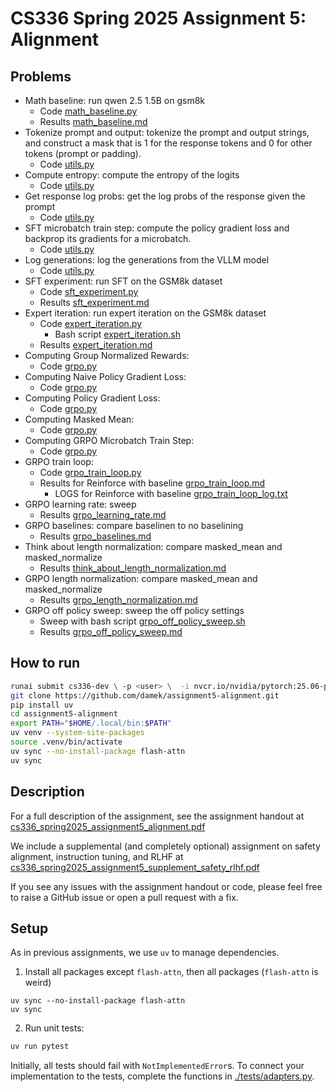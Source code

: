 # CS336 Spring 2025 Assignment 5: Alignment

## Problems

- Math baseline: run qwen 2.5 1.5B on gsm8k
    - Code [math_baseline.py](./cs336_alignment/math_baseline.py)
    - Results [math_baseline.md](./cs336_alignment/outputs/math_baseline.md)
- Tokenize prompt and output: tokenize the prompt and output strings, and construct a mask that is 1 for the response tokens and 0 for other tokens (prompt or padding).
    - Code [utils.py](./cs336_alignment/utils.py)
- Compute entropy: compute the entropy of the logits
    - Code [utils.py](./cs336_alignment/utils.py)
- Get response log probs: get the log probs of the response given the prompt
    - Code [utils.py](./cs336_alignment/utils.py)
- SFT microbatch train step: compute the policy gradient loss and backprop its gradients for a microbatch.
    - Code [utils.py](./cs336_alignment/utils.py)
- Log generations: log the generations from the VLLM model
    - Code [utils.py](./cs336_alignment/utils.py)
- SFT experiment: run SFT on the GSM8k dataset
    - Code [sft_experiment.py](./cs336_alignment/sft_experiment.py)
    - Results [sft_experiment.md](./cs336_alignment/outputs/sft_experiment.md)
- Expert iteration: run expert iteration on the GSM8k dataset
    - Code [expert_iteration.py](./cs336_alignment/expert_iteration.py)
        - Bash script [expert_iteration.sh](./cs336_alignment/expert_iteration.sh)
    - Results [expert_iteration.md](./cs336_alignment/outputs/expert_iteration.md)
- Computing Group Normalized Rewards: 
    - Code [grpo.py](./cs336_alignment/grpo.py)
- Computing Naive Policy Gradient Loss:
    - Code [grpo.py](./cs336_alignment/grpo.py)
- Computing Policy Gradient Loss:
    - Code [grpo.py](./cs336_alignment/grpo.py)
- Computing Masked Mean:
    - Code [grpo.py](./cs336_alignment/grpo.py)
- Computing GRPO Microbatch Train Step:
    - Code [grpo.py](./cs336_alignment/grpo.py)
- GRPO train loop:
    - Code [grpo_train_loop.py](./cs336_alignment/grpo_train_loop.py)
    - Results for Reinforce with baseline [grpo_train_loop.md](./cs336_alignment/outputs/grpo_train_loop.md)
        - LOGS for Reinforce with baseline [grpo_train_loop_log.txt](./cs336_alignment/outputs/grpo_train_loop_log.txt)
- GRPO learning rate: sweep
    - Results [grpo_learning_rate.md](./cs336_alignment/outputs/grpo_learning_rate.md)
- GRPO baselines: compare baselinen to no baselining
    - Results [grpo_baselines.md](./cs336_alignment/outputs/grpo_baselines.md)
- Think about length normalization: compare masked_mean and masked_normalize
    - Results [think_about_length_normalization.md](./cs336_alignment/outputs/think_about_length_normalization.md)
- GRPO length normalization: compare masked_mean and masked_normalize
    - Results [grpo_length_normalization.md](./cs336_alignment/outputs/grpo_length_normalization.md)
- GRPO off policy sweep: sweep the off policy settings
    - Sweep with bash script [grpo_off_policy_sweep.sh](./cs336_alignment/grpo_off_policy_sweep.sh)
    - Results [grpo_off_policy_sweep.md](./cs336_alignment/outputs/grpo_off_policy_sweep.md)

## How to run

```bash 
runai submit cs336-dev \ -p <user> \  -i nvcr.io/nvidia/pytorch:25.06-py3 \  -g 1 --interactive --attach \  --command -- bash # replace -g 1 with -g 4 for 4 GPUs.
git clone https://github.com/damek/assignment5-alignment.git
pip install uv
cd assignment5-alignment
export PATH="$HOME/.local/bin:$PATH"
uv venv --system-site-packages
source .venv/bin/activate
uv sync --no-install-package flash-attn
uv sync
```

## Description

For a full description of the assignment, see the assignment handout at
[cs336_spring2025_assignment5_alignment.pdf](./cs336_spring2025_assignment5_alignment.pdf)

We include a supplemental (and completely optional) assignment on safety alignment, instruction tuning, and RLHF at [cs336_spring2025_assignment5_supplement_safety_rlhf.pdf](./cs336_spring2025_assignment5_supplement_safety_rlhf.pdf)

If you see any issues with the assignment handout or code, please feel free to
raise a GitHub issue or open a pull request with a fix.

## Setup

As in previous assignments, we use `uv` to manage dependencies.

1. Install all packages except `flash-attn`, then all packages (`flash-attn` is weird)
```
uv sync --no-install-package flash-attn
uv sync
```

2. Run unit tests:

``` sh
uv run pytest
```

Initially, all tests should fail with `NotImplementedError`s.
To connect your implementation to the tests, complete the
functions in [./tests/adapters.py](./tests/adapters.py).

